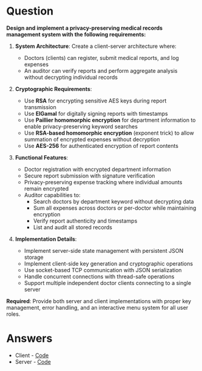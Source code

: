# Question

**Design and implement a privacy-preserving medical records management system with the following requirements:**

1. **System Architecture**: Create a client-server architecture where:
   - Doctors (clients) can register, submit medical reports, and log expenses
   - An auditor can verify reports and perform aggregate analysis without decrypting individual records

2. **Cryptographic Requirements**:
   - Use **RSA** for encrypting sensitive AES keys during report transmission
   - Use **ElGamal** for digitally signing reports with timestamps
   - Use **Paillier homomorphic encryption** for department information to enable privacy-preserving keyword searches
   - Use **RSA-based homomorphic encryption** (exponent trick) to allow summation of encrypted expenses without decryption
   - Use **AES-256** for authenticated encryption of report contents

3. **Functional Features**:
   - Doctor registration with encrypted department information
   - Secure report submission with signature verification
   - Privacy-preserving expense tracking where individual amounts remain encrypted
   - Auditor capabilities to:
     - Search doctors by department keyword without decrypting data
     - Sum all expenses across doctors or per-doctor while maintaining encryption
     - Verify report authenticity and timestamps
     - List and audit all stored records

4. **Implementation Details**:
   - Implement server-side state management with persistent JSON storage
   - Implement client-side key generation and cryptographic operations
   - Use socket-based TCP communication with JSON serialization
   - Handle concurrent connections with thread-safe operations
   - Support multiple independent doctor clients connecting to a single server

**Required**: Provide both server and client implementations with proper key management, error handling, and an interactive menu system for all user roles.

# Answers

- Client - [Code](https://git.aadit.cc/aadit/MIT-Curricular/src/branch/main/IS/Lab/Eval-Endsem/client.py)
- Server - [Code](https://git.aadit.cc/aadit/MIT-Curricular/src/branch/main/IS/Lab/Eval-Endsem/server.py)
